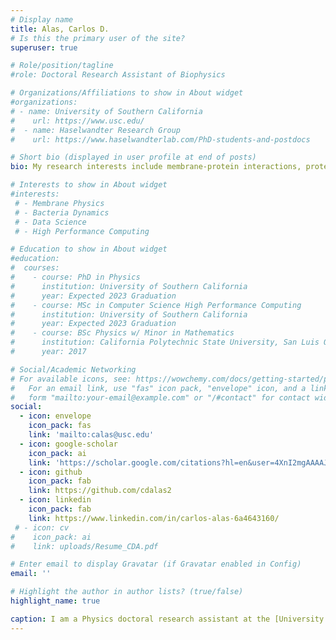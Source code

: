 ```yaml
---
# Display name
title: Alas, Carlos D.
# Is this the primary user of the site?
superuser: true

# Role/position/tagline
#role: Doctoral Research Assistant of Biophysics

# Organizations/Affiliations to show in About widget
#organizations:
# - name: University of Southern California
#    url: https://www.usc.edu/
#  - name: Haselwandter Research Group
#    url: https://www.haselwandterlab.com/PhD-students-and-postdocs

# Short bio (displayed in user profile at end of posts)
bio: My research interests include membrane-protein interactions, protein organization, and bacteria mechanics.

# Interests to show in About widget
#interests:
 # - Membrane Physics
 # - Bacteria Dynamics
 # - Data Science
 # - High Performance Computing

# Education to show in About widget
#education:
#  courses:
#    - course: PhD in Physics
#      institution: University of Southern California
#      year: Expected 2023 Graduation
#    - course: MSc in Computer Science High Performance Computing
#      institution: University of Southern California
#      year: Expected 2023 Graduation
#    - course: BSc Physics w/ Minor in Mathematics
#      institution: California Polytechnic State University, San Luis Obispo
#      year: 2017

# Social/Academic Networking
# For available icons, see: https://wowchemy.com/docs/getting-started/page-builder/#icons
#   For an email link, use "fas" icon pack, "envelope" icon, and a link in the
#   form "mailto:your-email@example.com" or "/#contact" for contact widget.
social:
  - icon: envelope
    icon_pack: fas
    link: 'mailto:calas@usc.edu'
  - icon: google-scholar
    icon_pack: ai
    link: 'https://scholar.google.com/citations?hl=en&user=4XnI2mgAAAAJ'
  - icon: github
    icon_pack: fab
    link: https://github.com/cdalas2
  - icon: linkedin
    icon_pack: fab
    link: https://www.linkedin.com/in/carlos-alas-6a4643160/
 # - icon: cv
#    icon_pack: ai
#    link: uploads/Resume_CDA.pdf

# Enter email to display Gravatar (if Gravatar enabled in Config)
email: ''

# Highlight the author in author lists? (true/false)
highlight_name: true

caption: I am a Physics doctoral research assistant at the [University of Southern California](https://dornsife.usc.edu/physics) and a [M.S. Computer Science](https://www.cs.usc.edu/academic-programs/masters/high-performance-computing-simulations/) student. I received my B.S. degree in Physics from [California Polytechnic State University of San Luis Obispo](https://physics.calpoly.edu) in 2017. <br><br>During my B.S., I modeled and simulated the swimming dynamics of microorganisms in thin films surrounded by fluid of different viscosity with [Professor Tatiana Kuriabova](https://physics.calpoly.edu/tkuriabo). I also performed some experimental research in other areas in physics, including studying active matter, scorpion strike mechanics, and hydrodynamic flow in liquid crystal films. As a doctoral candidate, I'm currently working with <a href="https://www.haselwandterlab.com/Contact">Professor Christoph A. Haselwandter</a> on modeling and simulating protein-membrane and protein-protein interactions, the temperature sensing of cells via bilayer mechanics, and protein dynamics. <br><br>As my time in academia nears its completion, I am preparing myself for a career in data science in industry. I've focused my Computer Science course projects and, recently, a summer internship at Travelers Insurance Company towards this end. At Travelers, I designed a metric to measure trip regularity in driving behavior of customers. <br><br> In my spare time, I like to explore the greater Los Angeles area, including the coastal areas, Los Angeles Forest, and billiard halls on occasion. I also enjoy cooking and swimming for my aerobic fitness.
---
```


